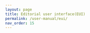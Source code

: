 ```yaml
---
layout: page
title: Editorial user interface(EUI)
permalink: /user-manual/eui/
nav_order: 15
---
```


